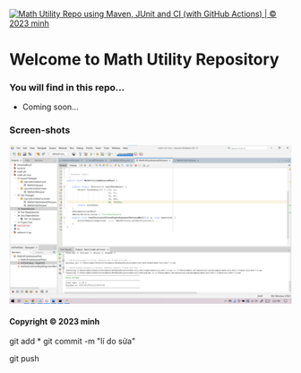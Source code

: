 [![Math Utility Repo using Maven, JUnit and CI (with GitHub Actions) | © 2023 minh](https://github.com/hieugo6789/math-util-mvn/actions/workflows/math-util-ci.yml/badge.svg)](https://github.com/hieugo6789/math-util-mvn/actions/workflows/math-util-ci.yml)

# Welcome to Math Utility Repository
### You will find in this repo...

* Coming soon...
### Screen-shots
![DDT Source](https://github.com/hieugo6789/math-util-mvn/blob/main/screenshots/DDTSource%20using%20JUnit.png)

#### Copyright &#169; 2023 minh

git add * 
git commit -m "lí do sửa"

git push